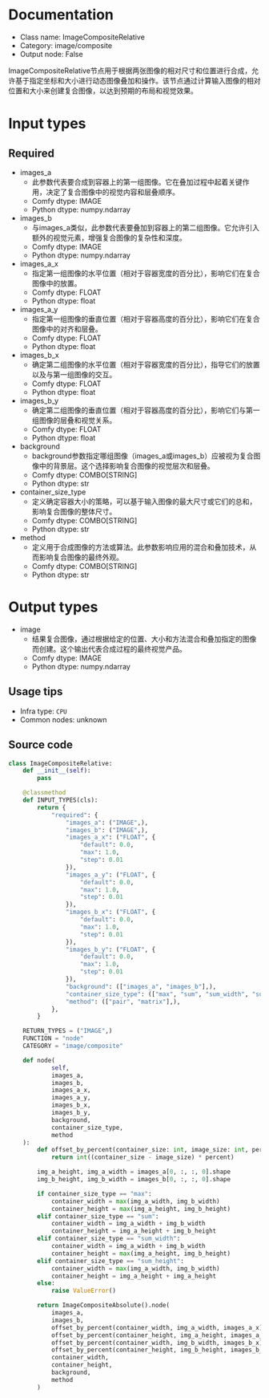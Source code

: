 # Documentation
- Class name: ImageCompositeRelative
- Category: image/composite
- Output node: False

ImageCompositeRelative节点用于根据两张图像的相对尺寸和位置进行合成，允许基于指定坐标和大小进行动态图像叠加和操作。该节点通过计算输入图像的相对位置和大小来创建复合图像，以达到预期的布局和视觉效果。

# Input types
## Required
- images_a
    - 此参数代表要合成到容器上的第一组图像。它在叠加过程中起着关键作用，决定了复合图像中的视觉内容和层叠顺序。
    - Comfy dtype: IMAGE
    - Python dtype: numpy.ndarray
- images_b
    - 与images_a类似，此参数代表要叠加到容器上的第二组图像。它允许引入额外的视觉元素，增强复合图像的复杂性和深度。
    - Comfy dtype: IMAGE
    - Python dtype: numpy.ndarray
- images_a_x
    - 指定第一组图像的水平位置（相对于容器宽度的百分比），影响它们在复合图像中的放置。
    - Comfy dtype: FLOAT
    - Python dtype: float
- images_a_y
    - 指定第一组图像的垂直位置（相对于容器高度的百分比），影响它们在复合图像中的对齐和层叠。
    - Comfy dtype: FLOAT
    - Python dtype: float
- images_b_x
    - 确定第二组图像的水平位置（相对于容器宽度的百分比），指导它们的放置以及与第一组图像的交互。
    - Comfy dtype: FLOAT
    - Python dtype: float
- images_b_y
    - 确定第二组图像的垂直位置（相对于容器高度的百分比），影响它们与第一组图像的层叠和视觉关系。
    - Comfy dtype: FLOAT
    - Python dtype: float
- background
    - background参数指定哪组图像（images_a或images_b）应被视为复合图像中的背景层。这个选择影响复合图像的视觉层次和层叠。
    - Comfy dtype: COMBO[STRING]
    - Python dtype: str
- container_size_type
    - 定义确定容器大小的策略，可以基于输入图像的最大尺寸或它们的总和，影响复合图像的整体尺寸。
    - Comfy dtype: COMBO[STRING]
    - Python dtype: str
- method
    - 定义用于合成图像的方法或算法。此参数影响应用的混合和叠加技术，从而影响复合图像的最终外观。
    - Comfy dtype: COMBO[STRING]
    - Python dtype: str

# Output types
- image
    - 结果复合图像，通过根据给定的位置、大小和方法混合和叠加指定的图像而创建。这个输出代表合成过程的最终视觉产品。
    - Comfy dtype: IMAGE
    - Python dtype: numpy.ndarray

## Usage tips
- Infra type: `CPU`
- Common nodes: unknown


## Source code
```python
class ImageCompositeRelative:
    def __init__(self):
        pass

    @classmethod
    def INPUT_TYPES(cls):
        return {
            "required": {
                "images_a": ("IMAGE",),
                "images_b": ("IMAGE",),
                "images_a_x": ("FLOAT", {
                    "default": 0.0,
                    "max": 1.0,
                    "step": 0.01
                }),
                "images_a_y": ("FLOAT", {
                    "default": 0.0,
                    "max": 1.0,
                    "step": 0.01
                }),
                "images_b_x": ("FLOAT", {
                    "default": 0.0,
                    "max": 1.0,
                    "step": 0.01
                }),
                "images_b_y": ("FLOAT", {
                    "default": 0.0,
                    "max": 1.0,
                    "step": 0.01
                }),
                "background": (["images_a", "images_b"],),
                "container_size_type": (["max", "sum", "sum_width", "sum_height"],),
                "method": (["pair", "matrix"],),
            },
        }

    RETURN_TYPES = ("IMAGE",)
    FUNCTION = "node"
    CATEGORY = "image/composite"

    def node(
            self,
            images_a,
            images_b,
            images_a_x,
            images_a_y,
            images_b_x,
            images_b_y,
            background,
            container_size_type,
            method
    ):
        def offset_by_percent(container_size: int, image_size: int, percent: float):
            return int((container_size - image_size) * percent)

        img_a_height, img_a_width = images_a[0, :, :, 0].shape
        img_b_height, img_b_width = images_b[0, :, :, 0].shape

        if container_size_type == "max":
            container_width = max(img_a_width, img_b_width)
            container_height = max(img_a_height, img_b_height)
        elif container_size_type == "sum":
            container_width = img_a_width + img_b_width
            container_height = img_a_height + img_b_height
        elif container_size_type == "sum_width":
            container_width = img_a_width + img_b_width
            container_height = max(img_a_height, img_b_height)
        elif container_size_type == "sum_height":
            container_width = max(img_a_width, img_b_width)
            container_height = img_a_height + img_a_height
        else:
            raise ValueError()

        return ImageCompositeAbsolute().node(
            images_a,
            images_b,
            offset_by_percent(container_width, img_a_width, images_a_x),
            offset_by_percent(container_height, img_a_height, images_a_y),
            offset_by_percent(container_width, img_b_width, images_b_x),
            offset_by_percent(container_height, img_b_height, images_b_y),
            container_width,
            container_height,
            background,
            method
        )

```
